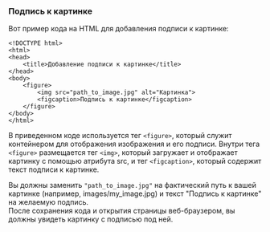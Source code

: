 ### Подпись к картинке
Вот пример кода на HTML для добавления подписи к картинке:  
```
<!DOCTYPE html>
<html>
<head>
    <title>Добавление подписи к картинке</title>
</head>
<body>
    <figure>
        <img src="path_to_image.jpg" alt="Картинка">
        <figcaption>Подпись к картинке</figcaption>
    </figure>
</body>
</html>
```
В приведенном коде используется тег `<figure>`, который служит контейнером для отображения изображения и его подписи. Внутри тега `<figure>` размещается тег `<img>`, который загружает и отображает картинку с помощью атрибута src, и тег `<figcaption>`, который содержит текст подписи к картинке.     

Вы должны заменить `"path_to_image.jpg"` на фактический путь к вашей картинке (например, images/my_image.jpg) и текст "Подпись к картинке" на желаемую подпись.    
После сохранения кода и открытия страницы веб-браузером, вы должны увидеть картинку с подписью под ней.     

